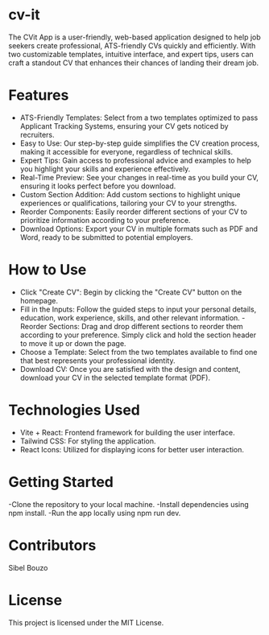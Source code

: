 # cv-it

The CVit App is a user-friendly, web-based application designed to help job seekers create professional, ATS-friendly CVs quickly and efficiently. With two customizable templates, intuitive interface, and expert tips, users can craft a standout CV that enhances their chances of landing their dream job.

# Features

- ATS-Friendly Templates: Select from a two templates optimized to pass Applicant Tracking Systems, ensuring your CV gets noticed by recruiters.
- Easy to Use: Our step-by-step guide simplifies the CV creation process, making it accessible for everyone, regardless of technical skills.
- Expert Tips: Gain access to professional advice and examples to help you highlight your skills and experience effectively.
- Real-Time Preview: See your changes in real-time as you build your CV, ensuring it looks perfect before you download.
- Custom Section Addition: Add custom sections to highlight unique experiences or qualifications, tailoring your CV to your strengths.
- Reorder Components: Easily reorder different sections of your CV to prioritize information according to your preference.
- Download Options: Export your CV in multiple formats such as PDF and Word, ready to be submitted to potential employers.

# How to Use

- Click "Create CV": Begin by clicking the "Create CV" button on the homepage.
- Fill in the Inputs: Follow the guided steps to input your personal details, education, work experience, skills, and other relevant information.
  -Reorder Sections: Drag and drop different sections to reorder them according to your preference. Simply click and hold the section header to move it up or down the page.
- Choose a Template: Select from the two templates available to find one that best represents your professional identity.
- Download CV: Once you are satisfied with the design and content, download your CV in the selected template format (PDF).

# Technologies Used

- Vite + React: Frontend framework for building the user interface.
- Tailwind CSS: For styling the application.
- React Icons: Utilized for displaying icons for better user interaction.

# Getting Started

-Clone the repository to your local machine. -Install dependencies using npm install. -Run the app locally using npm run dev.

# Contributors

Sibel Bouzo

# License

This project is licensed under the MIT License.
